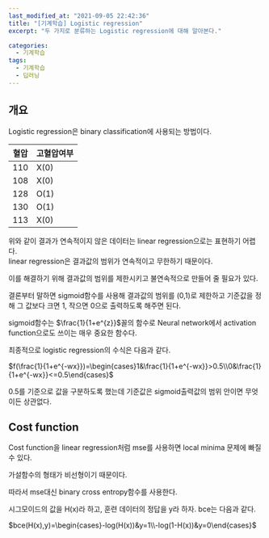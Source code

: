 ```yaml
---
last_modified_at: "2021-09-05 22:42:36"
title: "[기계학습] Logistic regression"
excerpt: "두 가지로 분류하는 Logistic regression에 대해 알아본다."

categories:
  - 기계학습
tags:
  - 기계학습
  - 딥러닝
---
```


## 개요

Logistic regression은 binary classification에 사용되는 방법이다.

| 혈압 | 고혈압여부 |
| ---- | ---------- |
| 110  | X(0)       |
| 108  | X(0)       |
| 128  | O(1)       |
| 130  | O(1)       |
| 113  | X(0)       |

위와 같이 결과가 연속적이지 않은 데이터는 linear regression으로는 표현하기 어렵다.  
linear regression은 결과값의 범위가 연속적이고 무한하기 때문이다.

이를 해결하기 위해 결과값의 범위를 제한시키고 불연속적으로 만들어 줄 필요가 있다.

결론부터 말하면 sigmoid함수를 사용해 결과값의 범위를 (0,1)로 제한하고 기준값을 정해 그 값보다 크면 1, 작으면 0으로 출력하도록 해주면 된다.

sigmoid함수는 $\frac{1}{1+e^{z}}$꼴의 함수로 Neural network에서 activation function으로도 쓰이는 매우 중요한 함수다.

최종적으로 logistic regression의 수식은 다음과 같다.

$f(\frac{1}{1+e^{-wx}})=\begin{cases}1&\frac{1}{1+e^{-wx}}>0.5\\0&\frac{1}{1+e^{-wx}}<=0.5\end{cases}$

0.5를 기준으로 값을 구분하도록 했는데 기준값은 sigmoid출력값의 범위 안이면 무엇이든 상관없다.

## Cost function

Cost function을 linear regression처럼 mse를 사용하면 local minima 문제에 빠질 수 있다.

가설함수의 형태가 비선형이기 때문이다.

따라서 mse대신 binary cross entropy함수를 사용한다.

시그모이드의 값을 H(x)라 하고, 훈련 데이터의 정답을 y라 하자. bce는 다음과 같다.

$bce(H(x),y)=\begin{cases}-log(H(x))&y=1\\-log(1-H(x))&y=0\end{cases}$
